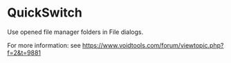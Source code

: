 # QuickSwitch
Use opened file manager folders in File dialogs.

For more information: see https://www.voidtools.com/forum/viewtopic.php?f=2&t=9881

